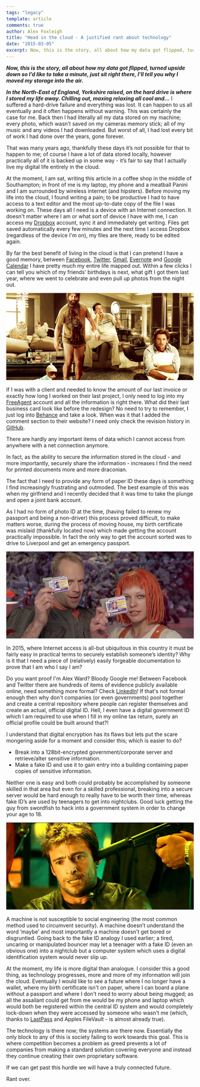 ```yaml
---
tags: "legacy"
template: article 
comments: true 
author: Alex Foxleigh
title: "Head in the cloud - A justified rant about technology"
date: "2015-03-05"
excerpt: Now, this is the story, all about how my data got flipped, turned upside down so I’d like to take a minute, just sit right there, I’ll tell you why I moved my storage into the air.
---
```


**_Now, this is the story, all about how my data got flipped, turned upside down so I’d like to take a minute, just sit right there, I’ll tell you why I moved my storage into the air._**

**_In the North-East of England, Yorkshire raised, on the hard drive is where I stored my life away. Chilling out, maxing relaxing all cool and…_** I suffered a hard-drive failure and everything was lost. It can happen to us all eventually and it often happens without warning. This was certainly the case for me. Back then I had literally all my data stored on my machine; every photo, which wasn’t saved on my cameras memory stick; all of my music and any videos I had downloaded. But worst of all, I had lost every bit of work I had done over the years, gone forever.

That was many years ago, thankfully these days it’s not possible for that to happen to me; of course I have a lot of data stored locally, however practically all of it is backed up in some way - it’s fair to say that I actually live my digital life entirely in the cloud.

At the moment, I am sat, writing this article in a coffee shop in the middle of Southampton; in front of me is my laptop, my phone and a meatball Panini and I am surrounded by wireless internet (and hipsters). Before moving my life into the cloud, I found writing a pain; to be productive I had to have access to a text editor and the most up-to-date copy of the file I was working on. These days all I need is a device with an Internet connection. It doesn't matter where I am or what sort of device I have with me, I can access my [Dropbox](https://db.tt/gGArlKcI) account, sync it and immediately get writing. Files get saved automatically every few minutes and the next time I access Dropbox (regardless of the device I'm on), my files are there, ready to be edited again.

By far the best benefit of living in the cloud is that I can pretend I have a good memory, between [Facebook](http://facebook.com), [Twitter](http://twitter.com), [Gmail](http://google.com/mail), [Evernote](http://www.evernote.com) and [Google Calendar](http://google.com/calendar) I have pretty much my entire life mapped out. Within a few clicks I can tell you which of my friends’ birthdays is next, what gift I got them last year, where we went to celebrate and even pull up photos from the night out.

![The main characters from 'The Hangover'](images/image1.png "Although that’s not always a good thing")

If I was with a client and needed to know the amount of our last invoice or exactly how long I worked on their last project, I only need to log into my [FreeAgent](http://fre.ag/42v9e5fq) account and all the information is right there. What did their last business card look like before the redesign? No need to try to remember, I just log into [Behance](http://behance.com) and take a look. When was it that I added the comment section to their website? I need only check the revision history in [GitHub](http://github.com/foxleigh81).

There are hardly any important items of data which I cannot access from anywhere with a net connection anymore.

In fact, as the ability to secure the information stored in the cloud - and more importantly, securely share the information - increases I find the need for printed documents more and more draconian.

The fact that I need to provide any form of paper ID these days is something I find increasingly frustrating and outmoded. The best example of this was when my girlfriend and I recently decided that it was time to take the plunge and open a joint bank account.

As I had no form of photo ID at the time, (having failed to renew my passport and being a non-driver) this process proved difficult, to make matters worse, during the process of moving house, my birth certificate was mislaid (thankfully located now) which made getting the account practically impossible. In fact the only way to get the account sorted was to drive to Liverpool and get an emergency passport.

![The two main characters from The Fifth Element, showing their ID's](images/image21.png "The bank teller didn’t consider a multi pass to be a valid form of ID")

In 2015, where Internet access is all-but ubiquitous in this country it must be fairly easy in practical terms to securely establish someone’s identity? Why is it that I need a piece of (relatively) easily forgeable documentation to prove that I am who I say I am?

Do you want proof I'm Alex Ward? Bloody Google me! Between Facebook and Twitter there are hundreds of items of evidence publicly available online, need something more formal? Check [LinkedIn](http://linkedin.com)! If that's not formal enough then why don't companies (or even governments) pool together and create a central repository where people can register themselves and create an actual, official digital ID. Hell, I even have a digital government ID which I am required to use when I fill in my online tax return, surely an official profile could be built around that?!

I understand that digital encryption has its flaws but lets put the scare mongering aside for a moment and consider this; which is easier to do?

- Break into a 128bit-encrypted government/corporate server and retrieve/alter sensitive information.
- Make a fake ID and use it to gain entry into a building containing paper copies of sensitive information.

Neither one is easy and both could probably be accomplished by someone skilled in that area but even for a skilled professional, breaking into a secure server would be hard enough to really have to be worth their time, whereas fake ID’s are used by teenagers to get into nightclubs. Good luck getting the guy from swordfish to hack into a government system in order to change your age to 18.

![A picture of Hugh Jackman in Swordfish with a gun to his head.](images/image31.png "“Ok, I’ll do it.”") 

A machine is not susceptible to social engineering (the most common method used to circumvent security). A machine doesn’t understand the word ‘maybe’ and most importantly a machine doesn’t get bored or disgruntled. Going back to the fake ID analogy I used earlier; a tired, uncaring or manipulated bouncer may let a teenager with a fake ID (even an obvious one) into a nightclub but a computer system which uses a digital identification system would never slip up.

At the moment, my life is more digital than analogue. I consider this a good thing, as technology progresses, more and more of my information will join the cloud. Eventually I would like to see a future where I no longer have a wallet, where my birth certificate isn't on paper, where I can board a plane without a passport and where I don't need to worry about being mugged; as all the assailant could get from me would be my phone and laptop which would both be registered within the central ID system and would completely lock-down when they were accessed by someone who wasn't me (which, thanks to [LastPass](http://lastpass.com) and Apples FileVault - is almost already true).

The technology is there now; the systems are there now. Essentially the only block to any of this is society failing to work towards this goal. This is where competition becomes a problem as greed prevents a lot of companies from making a standard solution covering everyone and instead they continue creating their own proprietary software.

If we can get past this hurdle we will have a truly connected future.

Rant over.
